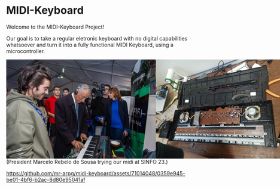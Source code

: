 # MIDI-Keyboard
Welcome to the MIDI-Keyboard Project!

Our goal is to take a regular eletronic keyboard with no digital capabilities whatsoever and turn it into a fully functional MIDI Keyboard, using a microcontroller. 

<!-- <img src="./midi.png" alt="Image" width="300px" /> -->

<div style="display: flex;">
    <img src="midi.png" alt="Image 1" width="400" />
    <img src="og.png" alt="Image 2" width="355" />
</div>
(President Marcelo Rebelo de Sousa trying our midi at SINFO 23.)



https://github.com/mr-arpg/midi-keyboard/assets/71014048/0359e945-be01-4bf6-b2ac-8d80e95041af



